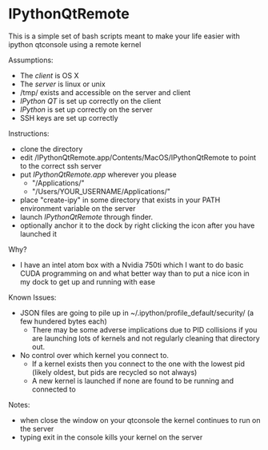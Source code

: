 IPythonQtRemote
=============

This is a simple set of bash scripts meant to make your life easier with ipython qtconsole using a remote kernel

Assumptions:
* The _client_ is OS X
* The _server_ is linux or unix
* /tmp/ exists and accessible on the server and client
* _IPython QT_ is set up correctly on the client
* _IPython_ is set up correctly on the server
* SSH keys are set up correctly

Instructions:
* clone the directory
* edit /IPythonQtRemote.app/Contents/MacOS/IPythonQtRemote to point to the correct ssh server
* put _IPythonQtRemote.app_ wherever you please
	* "/Applications/"
	* "/Users/YOUR_USERNAME/Applications/"
* place "create-ipy" in some directory that exists in your PATH environment variable on the server
* launch _IPythonQtRemote_ through finder.
* optionally anchor it to the dock by right clicking the icon after you have launched it

Why?
* I have an intel atom box with a Nvidia 750ti which I want to do basic CUDA programming on and what better way than to put a nice icon in my dock to get up and running with ease

Known Issues:
* JSON files are going to pile up in ~/.ipython/profile_default/security/ (a few hundered bytes each)
	* There may be some adverse implications due to PID collisions if you are launching lots of kernels and not regularly cleaning that directory out.
* No control over which kernel you connect to. 
	* If a kernel exists then you connect to the one with the lowest pid (likely oldest, but pids are recycled so not always)
	* A new kernel is launched if none are found to be running and connected to

Notes:
* when close the window on your qtconsole the kernel continues to run on the server
* typing exit in the console kills your kernel on the server
